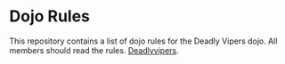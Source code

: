 Dojo Rules
==========

This repository contains a list of dojo rules for the Deadly Vipers dojo. All members should read the rules. [Deadlyvipers](https://github.com/deadlyvipers).

